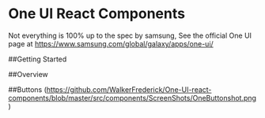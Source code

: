 # One UI React Components

Not everything is 100% up to the spec by samsung, See the official One UI page at https://www.samsung.com/global/galaxy/apps/one-ui/

##Getting Started

##Overview

##Buttons
(https://github.com/WalkerFrederick/One-UI-react-components/blob/master/src/components/ScreenShots/OneButtonshot.png)


